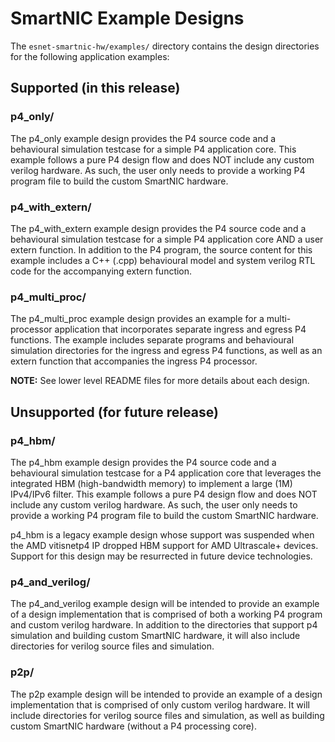 # SmartNIC Example Designs

The `esnet-smartnic-hw/examples/` directory contains the design directories for the following application examples:

## Supported (in this release)

### p4_only/

The p4_only example design provides the P4 source code and a behavioural simulation testcase for a simple
P4 application core.  This example follows a pure P4 design flow and does NOT include any custom verilog hardware.
As such,  the user only needs to provide a working P4 program file to build the custom SmartNIC hardware.

### p4_with_extern/

The p4_with_extern example design provides the P4 source code and a behavioural simulation testcase for a simple
P4 application core AND a user extern function.  In addition to the P4 program, the source content for this example
includes a C++ (.cpp) behavioural model and system verilog RTL code for the accompanying extern function.

### p4_multi_proc/

The p4_multi_proc example design provides an example for a multi-processor application that incorporates separate
ingress and egress P4 functions.  The example includes separate programs and behavioural simulation directories for
the ingress and egress P4 functions, as well as an extern function that accompanies the ingress P4 processor.

**NOTE:** See lower level README files for more details about each design.



## Unsupported (for future release)

### p4_hbm/

The p4_hbm example design provides the P4 source code and a behavioural simulation testcase for a
P4 application core that leverages the integrated HBM (high-bandwidth memory) to implement a large (1M)
IPv4/IPv6 filter.  This example follows a pure P4 design flow and does NOT include any custom verilog hardware.
As such, the user only needs  to provide a working P4 program file to build the custom SmartNIC hardware.

p4_hbm is a legacy example design whose support was suspended when the AMD vitisnetp4 IP dropped HBM support for
AMD Ultrascale+ devices.  Support for this design may be resurrected in future device technologies.

### p4_and_verilog/ 

The p4_and_verilog example design will be intended to provide an example of a design implementation that is comprised
of both a working P4 program and custom verilog hardware.  In addition to the directories that support p4 simulation
and building custom SmartNIC hardware, it will also include directories for verilog source files and simulation.

### p2p/ 

The p2p example design will be intended to provide an example of a design implementation that is comprised of only
custom verilog hardware.  It will include directories for verilog source files and simulation, as well as building
custom SmartNIC hardware (without a P4 processing core).
